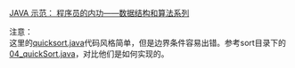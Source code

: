 [JAVA 示范： 程序员的内功——数据结构和算法系列](http://www.cnblogs.com/jingmoxukong/p/4329079.html)

注意：		
这里的[quicksort.java](./QuickSort.java)代码风格简单，但是边界条件容易出错。参考sort目录下的 [04_quickSort.java](../sort/04_quickSort.java)，对比他们是如何实现的。